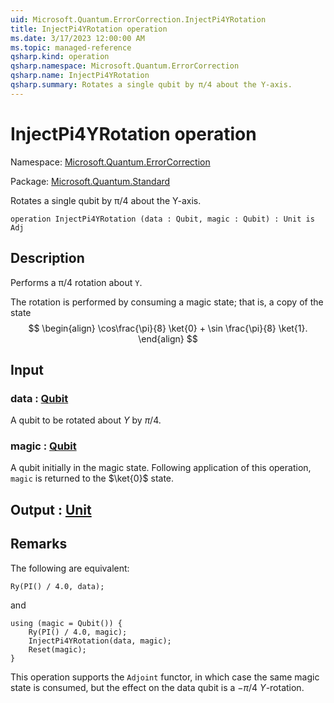 ```yaml
---
uid: Microsoft.Quantum.ErrorCorrection.InjectPi4YRotation
title: InjectPi4YRotation operation
ms.date: 3/17/2023 12:00:00 AM
ms.topic: managed-reference
qsharp.kind: operation
qsharp.namespace: Microsoft.Quantum.ErrorCorrection
qsharp.name: InjectPi4YRotation
qsharp.summary: Rotates a single qubit by π/4 about the Y-axis.
---
```


# InjectPi4YRotation operation

Namespace: [Microsoft.Quantum.ErrorCorrection](xref:Microsoft.Quantum.ErrorCorrection)

Package: [Microsoft.Quantum.Standard](https://nuget.org/packages/Microsoft.Quantum.Standard)


Rotates a single qubit by π/4 about the Y-axis.

```qsharp
operation InjectPi4YRotation (data : Qubit, magic : Qubit) : Unit is Adj
```


## Description

Performs a π/4 rotation about `Y`.The rotation is performed by consuming a magicstate; that is, a copy of the state$$\begin{align}\cos\frac{\pi}{8} \ket{0} + \sin \frac{\pi}{8} \ket{1}.\end{align}$$

## Input

### data : [Qubit](xref:microsoft.quantum.qsharp.valueliterals#qubit-literals)

A qubit to be rotated about $Y$ by $\pi / 4$.


### magic : [Qubit](xref:microsoft.quantum.qsharp.valueliterals#qubit-literals)

A qubit initially in the magic state. Following applicationof this operation, `magic` is returned to the $\ket{0}$ state.



## Output : [Unit](xref:microsoft.quantum.qsharp.valueliterals#unit-literal)



## Remarks

The following are equivalent:```qsharpRy(PI() / 4.0, data);```and```qsharpusing (magic = Qubit()) {    Ry(PI() / 4.0, magic);    InjectPi4YRotation(data, magic);    Reset(magic);}```This operation supports the `Adjoint` functor, in whichcase the same magic state is consumed, but the effecton the data qubit is a $-\pi/4$ $Y$-rotation.